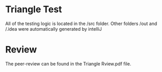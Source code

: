 # Triangle Test

All of the testing logic is located in the /src folder. Other folders /out and /.idea were automatically generated by intelliJ

# Review
The peer-review can be found in the Triangle Rview.pdf file.

